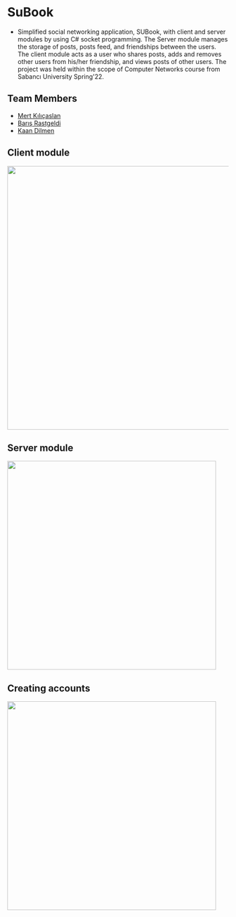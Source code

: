 # SuBook
* Simplified social networking application, SUBook, with client and server modules by using C# socket programming. The Server module manages the storage of posts, posts feed, and friendships between the users. The client module acts as a user who shares posts, adds and removes other users from his/her friendship, and views posts of other users. The project was held within the scope of Computer Networks course from Sabancı University Spring'22.


<h2>Team Members</h2>
<ul>
  <li><a href="https://github.com/mertkilicaslan">Mert Kılıçaslan</a></li>
  <li><a href="https://github.com/barisrast">Barış Rastgeldi</a></li>
  <li><a href="https://github.com/barisrast">Kaan Dilmen</a></li>
</ul>

## Client module
<img src="https://user-images.githubusercontent.com/94853536/175308591-93ac079f-42fb-42f3-b5d4-24b6d9ef7722.png" width="600" />

## Server module
<img src="https://user-images.githubusercontent.com/94853536/175309535-0c64d9f9-0269-4856-a44c-0875f2fa1efc.png" width="475" /> 

## Creating accounts
<img src="https://user-images.githubusercontent.com/94853536/177158979-55634aa0-2fdf-4faa-bd38-5150ec12b207.png" width="475" /> 
